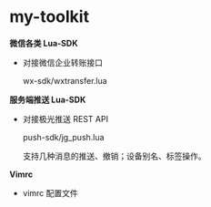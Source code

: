 # my-toolkit

**微信各类 Lua-SDK**

- 对接微信企业转账接口

  wx-sdk/wxtransfer.lua

**服务端推送 Lua-SDK**

- 对接极光推送 REST API

  push-sdk/jg_push.lua

  支持几种消息的推送、撤销；设备别名、标签操作。

**Vimrc**
- vimrc 配置文件
